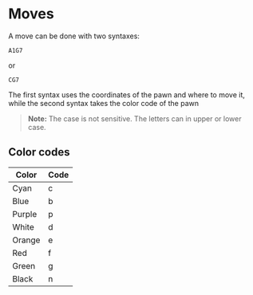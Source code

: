 # Moves

A move can be done with two syntaxes:
```
A1G7
```
or
```
CG7
```

The first syntax uses the coordinates of the pawn and where to move it, while the second syntax takes the color code of the pawn

> **Note:** The case is not sensitive. The letters can in upper or lower case.

## Color codes

| Color  | Code |
|--------|------|
| Cyan   | c    |
| Blue   | b    |
| Purple | p    |
| White  | d    |
| Orange | e    |
| Red    | f    |
| Green  | g    |
| Black  | n    |

